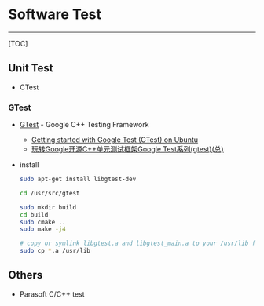 # Software Test

-----

[TOC]

## Unit Test

* CTest

### GTest

* [GTest](https://github.com/google/googletest) - Google C++ Testing Framework

  - [Getting started with Google Test (GTest) on Ubuntu](https://www.eriksmistad.no/getting-started-with-google-test-on-ubuntu/)
  - [玩转Google开源C++单元测试框架Google Test系列(gtest)(总)](http://www.cnblogs.com/coderzh/archive/2009/04/06/1426755.html)

* install
  ```sh 
  sudo apt-get install libgtest-dev
  
  cd /usr/src/gtest
  
  sudo mkdir build
  cd build
  sudo cmake ..
  sudo make -j4

  # copy or symlink libgtest.a and libgtest_main.a to your /usr/lib folder
  sudo cp *.a /usr/lib  
  ```

## Others

* Parasoft C/C++ test